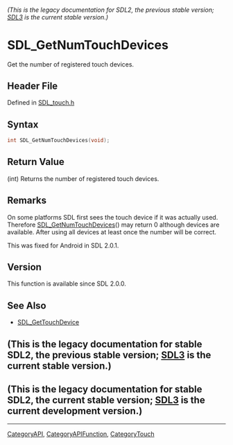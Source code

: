 ###### (This is the legacy documentation for SDL2, the previous stable version; [SDL3](https://wiki.libsdl.org/SDL3/) is the current stable version.)
# SDL_GetNumTouchDevices

Get the number of registered touch devices.

## Header File

Defined in [SDL_touch.h](https://github.com/libsdl-org/SDL/blob/SDL2/include/SDL_touch.h)

## Syntax

```c
int SDL_GetNumTouchDevices(void);
```

## Return Value

(int) Returns the number of registered touch devices.

## Remarks

On some platforms SDL first sees the touch device if it was actually used.
Therefore [SDL_GetNumTouchDevices](SDL_GetNumTouchDevices)() may return 0
although devices are available. After using all devices at least once the
number will be correct.

This was fixed for Android in SDL 2.0.1.

## Version

This function is available since SDL 2.0.0.

## See Also

- [SDL_GetTouchDevice](SDL_GetTouchDevice)


## (This is the legacy documentation for stable SDL2, the previous stable version; [SDL3](https://wiki.libsdl.org/SDL3/) is the current stable version.)



## (This is the legacy documentation for stable SDL2, the current stable version; [SDL3](https://wiki.libsdl.org/SDL3/) is the current development version.)



----
[CategoryAPI](CategoryAPI), [CategoryAPIFunction](CategoryAPIFunction), [CategoryTouch](CategoryTouch)

